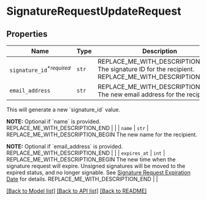 # SignatureRequestUpdateRequest



## Properties
Name | Type | Description | Notes
------------ | ------------- | ------------- | -------------
| `signature_id`<sup>*_required_</sup> | ```str``` | REPLACE_ME_WITH_DESCRIPTION_BEGIN The signature ID for the recipient. REPLACE_ME_WITH_DESCRIPTION_END |  |
| `email_address` | ```str``` | REPLACE_ME_WITH_DESCRIPTION_BEGIN The new email address for the recipient.

This will generate a new &#x60;signature_id&#x60; value.

**NOTE:** Optional if &#x60;name&#x60; is provided. REPLACE_ME_WITH_DESCRIPTION_END |  |
| `name` | ```str``` | REPLACE_ME_WITH_DESCRIPTION_BEGIN The new name for the recipient.

**NOTE:** Optional if &#x60;email_address&#x60; is provided. REPLACE_ME_WITH_DESCRIPTION_END |  |
| `expires_at` | ```int``` | REPLACE_ME_WITH_DESCRIPTION_BEGIN The new time when the signature request will expire. Unsigned signatures will be moved to the expired status, and no longer signable. See [Signature Request Expiration Date](https://developers.hellosign.com/docs/signature-request/expiration/) for details. REPLACE_ME_WITH_DESCRIPTION_END |  |

[[Back to Model list]](../README.md#documentation-for-models) [[Back to API list]](../README.md#documentation-for-api-endpoints) [[Back to README]](../README.md)


